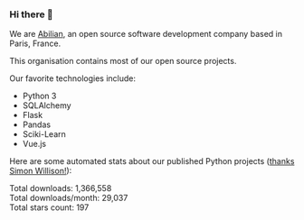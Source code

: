 ### Hi there 👋

We are [Abilian](https://abilian.com/), an open source software development company based in Paris, France.

This organisation contains most of our open source projects.

Our favorite technologies include:

- Python 3
- SQLAlchemy
- Flask
- Pandas
- Sciki-Learn
- Vue.js

Here are some automated stats about our published Python projects
([thanks Simon Willison!][sw-post]):

<!--marker-->
Total downloads: 1,366,558<br>
Total downloads/month: 29,037<br>
Total stars count: 197
<!--end-->

[sw-post]: https://simonwillison.net/2020/Jul/10/self-updating-profile-readme/